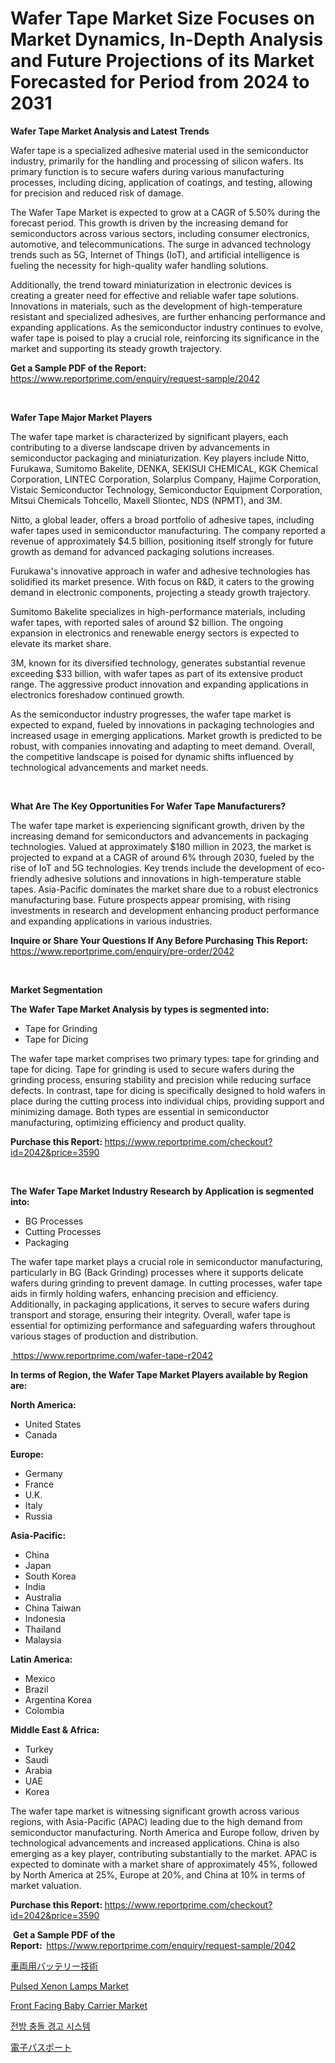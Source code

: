 <p><h1>Wafer Tape Market Size Focuses on Market Dynamics, In-Depth Analysis and Future Projections of its Market Forecasted for Period from 2024 to 2031</h1></p><p><strong>Wafer Tape Market Analysis and Latest Trends</strong></p>
<p><p>Wafer tape is a specialized adhesive material used in the semiconductor industry, primarily for the handling and processing of silicon wafers. Its primary function is to secure wafers during various manufacturing processes, including dicing, application of coatings, and testing, allowing for precision and reduced risk of damage.</p><p>The Wafer Tape Market is expected to grow at a CAGR of 5.50% during the forecast period. This growth is driven by the increasing demand for semiconductors across various sectors, including consumer electronics, automotive, and telecommunications. The surge in advanced technology trends such as 5G, Internet of Things (IoT), and artificial intelligence is fueling the necessity for high-quality wafer handling solutions.</p><p>Additionally, the trend toward miniaturization in electronic devices is creating a greater need for effective and reliable wafer tape solutions. Innovations in materials, such as the development of high-temperature resistant and specialized adhesives, are further enhancing performance and expanding applications. As the semiconductor industry continues to evolve, wafer tape is poised to play a crucial role, reinforcing its significance in the market and supporting its steady growth trajectory.</p></p>
<p><strong>Get a Sample PDF of the Report:&nbsp;</strong> <a href="https://www.reportprime.com/enquiry/request-sample/2042">https://www.reportprime.com/enquiry/request-sample/2042</a></p>
<p>&nbsp;</p>
<p><strong>Wafer Tape Major Market Players</strong></p>
<p><p>The wafer tape market is characterized by significant players, each contributing to a diverse landscape driven by advancements in semiconductor packaging and miniaturization. Key players include Nitto, Furukawa, Sumitomo Bakelite, DENKA, SEKISUI CHEMICAL, KGK Chemical Corporation, LINTEC Corporation, Solarplus Company, Hajime Corporation, Vistaic Semiconductor Technology, Semiconductor Equipment Corporation, Mitsui Chemicals Tohcello, Maxell Sliontec, NDS (NPMT), and 3M.</p><p>Nitto, a global leader, offers a broad portfolio of adhesive tapes, including wafer tapes used in semiconductor manufacturing. The company reported a revenue of approximately $4.5 billion, positioning itself strongly for future growth as demand for advanced packaging solutions increases.</p><p>Furukawa's innovative approach in wafer and adhesive technologies has solidified its market presence. With focus on R&D, it caters to the growing demand in electronic components, projecting a steady growth trajectory.</p><p>Sumitomo Bakelite specializes in high-performance materials, including wafer tapes, with reported sales of around $2 billion. The ongoing expansion in electronics and renewable energy sectors is expected to elevate its market share.</p><p>3M, known for its diversified technology, generates substantial revenue exceeding $33 billion, with wafer tapes as part of its extensive product range. The aggressive product innovation and expanding applications in electronics foreshadow continued growth.</p><p>As the semiconductor industry progresses, the wafer tape market is expected to expand, fueled by innovations in packaging technologies and increased usage in emerging applications. Market growth is predicted to be robust, with companies innovating and adapting to meet demand. Overall, the competitive landscape is poised for dynamic shifts influenced by technological advancements and market needs.</p></p>
<p>&nbsp;</p>
<p><strong>What Are The Key Opportunities For Wafer Tape Manufacturers?</strong></p>
<p><p>The wafer tape market is experiencing significant growth, driven by the increasing demand for semiconductors and advancements in packaging technologies. Valued at approximately $180 million in 2023, the market is projected to expand at a CAGR of around 6% through 2030, fueled by the rise of IoT and 5G technologies. Key trends include the development of eco-friendly adhesive solutions and innovations in high-temperature stable tapes. Asia-Pacific dominates the market share due to a robust electronics manufacturing base. Future prospects appear promising, with rising investments in research and development enhancing product performance and expanding applications in various industries.</p></p>
<p><strong>Inquire or Share Your Questions If Any Before Purchasing This Report:</strong> <a href="https://www.reportprime.com/enquiry/pre-order/2042">https://www.reportprime.com/enquiry/pre-order/2042</a></p>
<p>&nbsp;</p>
<p><strong>Market Segmentation</strong></p>
<p><strong>The Wafer Tape Market Analysis by types is segmented into:</strong></p>
<p><ul><li>Tape for Grinding</li><li>Tape for Dicing</li></ul></p>
<p><p>The wafer tape market comprises two primary types: tape for grinding and tape for dicing. Tape for grinding is used to secure wafers during the grinding process, ensuring stability and precision while reducing surface defects. In contrast, tape for dicing is specifically designed to hold wafers in place during the cutting process into individual chips, providing support and minimizing damage. Both types are essential in semiconductor manufacturing, optimizing efficiency and product quality.</p></p>
<p><strong>Purchase this Report:&nbsp;</strong><a href="https://www.reportprime.com/checkout?id=2042&price=3590">https://www.reportprime.com/checkout?id=2042&price=3590</a></p>
<p>&nbsp;</p>
<p><strong>The Wafer Tape Market Industry Research by Application is segmented into:</strong></p>
<p><ul><li>BG Processes</li><li>Cutting Processes</li><li>Packaging</li></ul></p>
<p><p>The wafer tape market plays a crucial role in semiconductor manufacturing, particularly in BG (Back Grinding) processes where it supports delicate wafers during grinding to prevent damage. In cutting processes, wafer tape aids in firmly holding wafers, enhancing precision and efficiency. Additionally, in packaging applications, it serves to secure wafers during transport and storage, ensuring their integrity. Overall, wafer tape is essential for optimizing performance and safeguarding wafers throughout various stages of production and distribution.</p></p>
<p><a href="https://www.reportprime.com/wafer-tape-r2042">&nbsp;https://www.reportprime.com/wafer-tape-r2042</a></p>
<p><strong>In terms of Region, the Wafer Tape Market Players available by Region are:</strong></p>
<p>
    <p> <strong> North America: </strong>
        <ul>
            <li>United States</li>
            <li>Canada</li>
        </ul>
        </p> 
    <p> <strong> Europe: </strong>
        <ul>
            <li>Germany</li>
            <li>France</li>
            <li>U.K.</li>
            <li>Italy</li>
            <li>Russia</li>
        </ul>
        </p> 
    <p> <strong> Asia-Pacific: </strong>
        <ul>
            <li>China</li>
            <li>Japan</li>
            <li>South Korea</li>
            <li>India</li>
            <li>Australia</li>
            <li>China Taiwan</li>
            <li>Indonesia</li>
            <li>Thailand</li>
            <li>Malaysia</li>
        </ul>
        </p> 
    <p> <strong> Latin America: </strong>
        <ul>
            <li>Mexico</li>
            <li>Brazil</li>
            <li>Argentina Korea</li>
            <li>Colombia</li>
        </ul>
        </p> 
    <p> <strong> Middle East & Africa: </strong>
        <ul>
            <li>Turkey</li>
            <li>Saudi</li>
            <li>Arabia</li>
            <li>UAE</li>
            <li>Korea</li>
        </ul>
    </p>
    </p>
<p><p>The wafer tape market is witnessing significant growth across various regions, with Asia-Pacific (APAC) leading due to the high demand from semiconductor manufacturing. North America and Europe follow, driven by technological advancements and increased applications. China is also emerging as a key player, contributing substantially to the market. APAC is expected to dominate with a market share of approximately 45%, followed by North America at 25%, Europe at 20%, and China at 10% in terms of market valuation.</p></p>
<p><strong>Purchase this Report: </strong><a href="https://www.reportprime.com/checkout?id=2042&price=3590">https://www.reportprime.com/checkout?id=2042&price=3590</a></p>
<p>&nbsp;<strong>Get a Sample PDF of the Report:&nbsp;&nbsp;</strong><a href="https://www.reportprime.com/enquiry/request-sample/2042">https://www.reportprime.com/enquiry/request-sample/2042</a></p>
<p><strong></strong></p>
<p><p><a href="https://medium.com/@henriettemills1/%E8%BB%8A%E4%B8%A1%E3%83%90%E3%83%83%E3%83%86%E3%83%AA%E3%83%BC%E3%83%86%E3%82%AF%E3%83%8E%E3%83%AD%E3%82%B8%E3%83%BC%E5%B8%82%E5%A0%B4-%E3%82%B0%E3%83%AD%E3%83%BC%E3%83%90%E3%83%AB%E3%81%8A%E3%82%88%E3%81%B3%E5%9C%B0%E5%9F%9F%E5%88%A5%E5%88%86%E6%9E%90-2024%E5%B9%B4-2031%E5%B9%B4-2b5f4212e608">車両用バッテリー技術</a></p><p><a href="https://github.com/gulaimolin/Market-Research-Report-List-6/blob/main/pulsed-xenon-lamps-market.md">Pulsed Xenon Lamps Market</a></p><p><a href="https://medium.com/@julia.vaughan5768/front-facing-baby-carrier-market-analysis-report-global-insights-by-region-type-wrap-baby-3f8400bbdd5c">Front Facing Baby Carrier Market</a></p><p><a href="https://medium.com/@trevorkruvalis5678/%EC%A0%84-%EC%84%B8%EA%B3%84-%EC%A0%84%EB%B0%A9-%EC%B6%A9%EB%8F%8C-%EA%B2%BD%EA%B3%A0-%EC%8B%9C%EC%8A%A4%ED%85%9C-%EC%8B%9C%EC%9E%A5-%ED%99%98%EA%B2%BD-%ED%83%90%EC%83%89-%ED%8A%B8%EB%A0%8C%EB%93%9C-%EC%98%88%EC%B8%A1-%EB%B0%8F-%EC%98%81%ED%96%A5-%EB%B6%84%EC%84%9D-2024-2031-171%ED%8E%98%EC%9D%B4%EC%A7%80%EC%97%90-%EA%B1%B8%EC%B3%90-%EB%8B%A4%EB%A3%B8-20ef08a6befd">전방 충돌 경고 시스템</a></p><p><a href="https://medium.com/@henriettemills1/%E6%88%90%E5%8A%9F%E3%81%B8%E3%81%AE%E6%88%A6%E7%95%A5%E7%9A%84%E3%83%AD%E3%83%BC%E3%83%89%E3%83%9E%E3%83%83%E3%83%97-%E3%82%B0%E3%83%AD%E3%83%BC%E3%83%90%E3%83%AB%E9%9B%BB%E5%AD%90%E3%83%91%E3%82%B9%E3%83%9D%E3%83%BC%E3%83%88%E5%B8%82%E5%A0%B4%E5%88%86%E6%9E%90-2024%E5%B9%B4-2031%E5%B9%B4-3b22b5f9c973">電子パスポート</a></p></p>